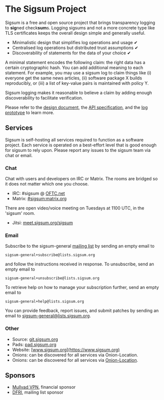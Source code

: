 # The Sigsum Project
Sigsum is a free and open source project that brings transparency logging to
**sig**ned check**sum**s.  Logging sigsums and not a more concrete type like
TLS certificates keeps the overall design simple and generally useful.

- Minimalistic design that simplifies log operations and usage &#10004; 
- Centralised log operations but distributed trust assumptions &#10004; 
- Discoverability of statements for the data of your choice &#10004; 

A minimal statement encodes the following claim: the right data has a
certain cryptographic hash.  You can add additional meaning to each
statement.  For example, you may use a sigsum log to claim things like
(i) everyone get the same news articles,
(ii) software package X builds reproducibly, or
(iii) a list of key-value pairs is maintained with policy Y.

Sigsum logging makes it reasonable to believe a claim by adding enough
discoverability to facilitate verification.

Please refer to the
[design document](https://git.sigsum.org/sigsum/tree/doc/design.md), the
[API specification](https://git.sigsum.org/sigsum/tree/doc/api.md), and the
[log prototype](https://git.sigsum.org/sigsum-log-go/tree/README.md)
to learn more.

## Services
Sigsum is self-hosting all services required to function as a software project.
Each service is operated on a best-effort level that is good enough for sigsum to
rely upon.  Please report any issues to the sigsum team via chat or email.

### Chat
Chat with users and developers on IRC or Matrix. The rooms
are bridged so it does not matter which one you choose.

- IRC: \#sigsum @ [OFTC.net](https://oftc.net/)
- Matrix: [#sigsum:matrix.org](https://app.element.io/#/room/#sigsum:matrix.org)

There are open video/voice meeting on Tuesdays at 1100 UTC, in the 'sigsum' room.
- Jitsi: [meet.sigsum.org/sigsum](https://meet.sigsum.org/sigsum)

### Email
Subscribe to the sigsum-general [mailing list](https://lists.sigsum.org/) by
sending an empty email to

    sigsum-general+subscribe@lists.sigsum.org

and follow the instructions received in response. To unsubscribe, send
an empty email to


    sigsum-general+unsubscribe@lists.sigsum.org

To retrieve help on how to manage your subscription further, send an
empty email to

    sigsum-general+help@lists.sigsum.org

You can provide feedback, report issues, and submit patches by sending an email
to sigsum-general@lists.sigsum.org.

### Other
- Source: [git.sigsum.org](https://git.sigsum.org)
- Pads: [pad.sigsum.org](https://pad.sigsum.org)
- Website: [www.sigsum.org](https://www.sigsum.org)
- Onions: can be discovered for all services via Onion-Location.
- Onions: can be discovered for all services via [Onion-Location](https://community.torproject.org/onion-services/advanced/onion-location/).

## Sponsors
- [Mullvad VPN](https://mullvad.net/), financial sponsor
- [DFRI](https://www.dfri.se/), mailing list sponsor
